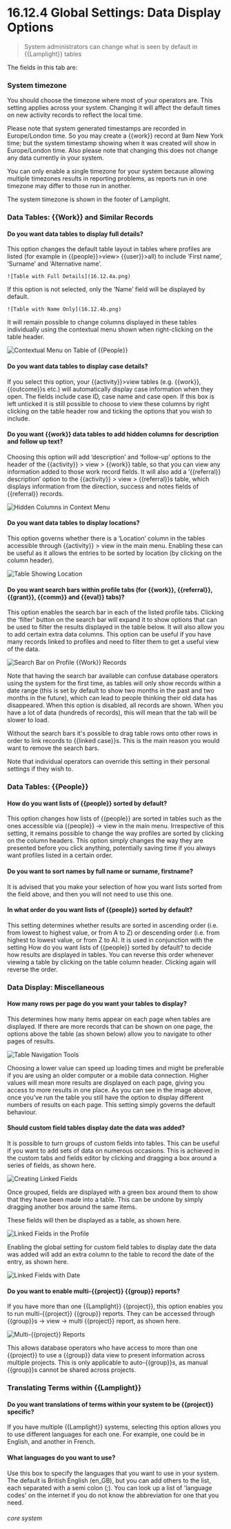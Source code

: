 # 16.12.4 <i class="fas fa-tools"></i> Global Settings: Data Display Options

> System administrators can change what is seen by default in {{Lamplight}} tables



The fields in this tab are:

### System timezone

You should choose the timezone where most of your operators are. This setting applies across your system.
Changing it will affect the default times on new activity records to reflect the local time. 

Please note that system generated timestamps are recorded in Europe/London time. So you may create a {{work}} record
at 9am New York time; but the system timestamp showing when it was created will show in Europe/London time.
Also please note that changing this does not change any data currently in your system.

You can only enable a single timezone for your system because allowing multiple timezones results in reporting 
problems, as reports run in one timezone may differ to those run in another. 

The system timezone is shown in the footer of Lamplight.

### Data Tables: {{Work}} and Similar Records

#### Do you want data tables to display full details?

This option changes the default table layout in tables where profiles are listed (for example in {{people}}>view>
{{user}}>all) to include ‘First name’, ‘Surname’ and ‘Alternative name’.

    ![Table with Full Details](16.12.4a.png)

If this option is not selected, only the ‘Name’ field will be displayed by default.

    ![Table with Name Only](16.12.4b.png)

It will remain possible to change columns displayed in these tables individually using the contextual menu shown when
right-clicking on the table header.

![Contextual Menu on Table of {{People}}](16.12.4c.png)

#### Do you want data tables to display case details?

If you select this option, your {{activity}}>view tables (e.g. {{work}}, {{outcome}}s etc.) will automatically display
case information when they open. The fields include case ID, case name and case open. If this box is left unticked it is
still possible to choose to view these columns by right clicking on the table header row and ticking the options that
you wish to include.

#### Do you want {{work}} data tables to add hidden columns for description and follow up text?

Choosing this option will add ‘description’ and ‘follow-up’ options to the header of the {{activity}} > view > {{work}}
table, so that you can view any information added to those work record fields. It will also add a ‘{{referral}}
description’ option to the {{activity}} > view > {{referral}}s table, which displays information from the direction,
success and notes fields of {{referral}} records.

![Hidden Columns in Context Menu](16.12.4d.png)

#### Do you want data tables to display locations?

This option governs whether there is a ‘Location’ column in the tables accessible through {{activity}} > view in the
main menu. Enabling these can be useful as it allows the entries to be sorted by location (by clicking on the column
header).

![Table Showing Location](16.12.4e.png)

#### Do you want search bars within profile tabs (for {{work}}, {{referral}}, {{grant}}, {{comm}} and {{eval}} tabs)?

This option enables the search bar in each of the listed profile tabs. Clicking the 'filter' button on the search bar
will expand it to show options that can be used to filter the results displayed in the table below. It will also allow
you to add certain extra data columns. This option can be useful if you have many records linked to profiles and need to
filter them to get a useful view of the data.

![Search Bar on Profile {{Work}} Records](16.12.4f.png)

Note that having the search bar available can confuse database operators using the system for the first time, as tables
will only show records within a date range (this is set by default to show two months in the past and two months in the
future), which can lead to people thinking their old data has disappeared. When this option is disabled, all records are
shown. When you have a lot of data (hundreds of records), this will mean that the tab will be slower to load.

Without the search bars it's possible to drag table rows onto other rows in order to link records to {{linked case}}s.
This is the main reason you would want to remove the search bars.

Note that individual operators can override this setting in their personal settings if they wish to.
 

### Data Tables: {{People}}

#### How do you want lists of {{people}} sorted by default?

This option changes how lists of {{people}} are sorted in tables such as the ones accessible via {{people}} -> view in
the main menu. Irrespective of this setting, it remains possible to change the way profiles are sorted by clicking on
the column headers. This option simply changes the way they are presented before you click anything, potentially saving
time if you always want profiles listed in a certain order.

#### Do you want to sort names by full name or surname, firstname?

It is advised that you make your selection of how you want lists sorted from the field above, and then you will not need
to use this one.

#### In what order do you want lists of {{people}} sorted by default?

This setting determines whether results are sorted in ascending order (i.e. from lowest to highest value, or from A to
Z) or descending order (i.e. from highest to lowest value, or from Z to A). It is used in conjunction with the setting
How do you want lists of {{people}} sorted by default? to decide how results are displayed in tables. You can reverse
this order whenever viewing a table by clicking on the table column header. Clicking again will reverse the order.

### Data Display: Miscellaneous

#### How many rows per page do you want your tables to display?

This determines how many items appear on each page when tables are displayed. If there are more records that can be
shown on one page, the options above the table (as shown below) allow you to navigate to other pages of results.

![Table Navigation Tools](16.12.4g.png)

Choosing a lower value can speed up loading times and might be preferable if you are using an older computer or a mobile
data connection. Higher values will mean more results are displayed on each page, giving you access to more results in
one place. As you can see in the image above, once you’ve run the table you still have the option to display different
numbers of results on each page. This setting simply governs the default behaviour.

#### Should custom field tables display date the data was added?

It is possible to turn groups of custom fields into tables. This can be useful if you want to add sets of data on
numerous occasions. This is achieved in the custom tabs and fields editor by clicking and dragging a box around a series
of fields, as shown here.

![Creating Linked Fields](16.12.4h.png)

Once grouped, fields are displayed with a green box around them to show that they have been made into a table. This can
be undone by simply dragging another box around the same items.

These fields will then be displayed as a table, as shown here.

![Linked Fields in the Profile](16.12.4i.png)

Enabling the global setting for custom field tables to display date the data was added will add an extra column to the
table to record the date of the entry, as shown here.

![Linked Fields with Date](16.12.4j.png)

#### Do you want to enable multi-{{project}} {{group}} reports?

If you have more than one {{Lamplight}} {{project}}, this option enables you to run multi-{{project}} {{group}} reports.
They can be accessed through {{group}}s -> view -> multi {{project}} report, as shown here.

![Multi-{{project}} Reports](16.12.4k.png)

This allows database operators who have access to more than one {{project}} to use a {{group}} data view to present
information across multiple projects. This is only applicable to auto-{{group}}s, as manual {{group}}s cannot be shared
across projects.

### Translating Terms within {{Lamplight}}

#### Do you want translations of terms within your system to be {{project}} specific?

If you have multiple {{Lamplight}} systems, selecting this option allows you to use different languages for each one.
For example, one could be in English, and another in French.

#### What languages do you want to use?

Use this box to specify the languages that you want to use in your system. The default is British English (en_GB), but
you can add others to the list, each separated with a semi colon (;). You can look up a list of 'language codes' on the
internet if you do not know the abbreviation for one that you need.

###### core system

